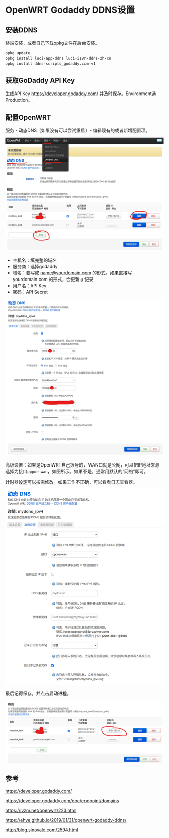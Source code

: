 # OpenWRT Godaddy DDNS设置



## 安装DDNS

终端安装，或者自己下载opkg文件在后台安装。

```bash
opkg update
opkg install luci-app-ddns luci-i18n-ddns-zh-cn
opkg install ddns-scripts_godaddy.com-v1
```



## 获取GoDaddy API Key

生成API Key https://developer.godaddy.com/ 并及时保存。Environment选Production。



## 配置OpenWRT

服务 - 动态DNS（如果没有可以尝试重启）- 编辑现有的或者新增配置项。

![image-20210328080522496](images/image-20210328080522496.png)



- 主机名：填完整的域名
- 服务商：选择godaddy
- 域名：要写成 name@yourdomain.com 的形式。如果直接写 yourdomain.com 的形式，会更新 `@` 记录
- 用户名：API Key
- 密码：API Secret



![image-20210328075509053](images/image-20210328075509053.png)

高级设置：如果是OpenWRT自己拨号的，WAN口就是公网，可以把IP地址来源选择为接口`pppoe-wan`，如图所示。如果不是，通常用默认的“网络”即可。

计时器设定可以按需修改。如果工作不正确，可以看看日志查看器。

![image-20210328075838032](images/image-20210328075838032.png)

最后记得保存，并点击启动进程。

![image-20210328080627662](images/image-20210328080627662.png)



## 参考

https://developer.godaddy.com/

https://developer.godaddy.com/doc/endpoint/domains

https://iyzm.net/openwrt/223.html

https://ehye.github.io/2019/01/31/openwrt-godaddy-ddns/

http://blog.sinovale.com/2594.html